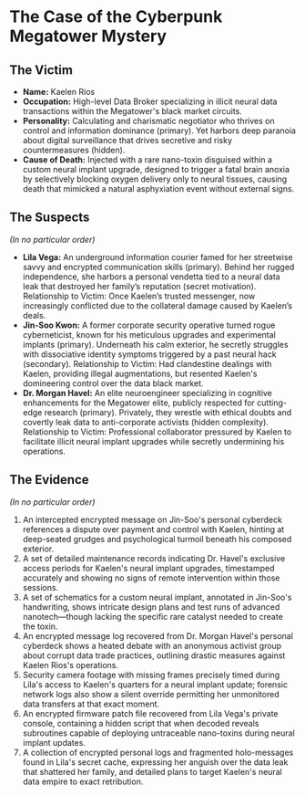 # The Case of the Cyberpunk Megatower Mystery

## The Victim
- **Name:** Kaelen Rios
- **Occupation:** High-level Data Broker specializing in illicit neural data transactions within the Megatower's black market circuits.
- **Personality:** Calculating and charismatic negotiator who thrives on control and information dominance (primary). Yet harbors deep paranoia about digital surveillance that drives secretive and risky countermeasures (hidden).
- **Cause of Death:** Injected with a rare nano-toxin disguised within a custom neural implant upgrade, designed to trigger a fatal brain anoxia by selectively blocking oxygen delivery only to neural tissues, causing death that mimicked a natural asphyxiation event without external signs.

## The Suspects
*(In no particular order)*
- **Lila Vega:** An underground information courier famed for her streetwise savvy and encrypted communication skills (primary). Behind her rugged independence, she harbors a personal vendetta tied to a neural data leak that destroyed her family’s reputation (secret motivation). Relationship to Victim: Once Kaelen’s trusted messenger, now increasingly conflicted due to the collateral damage caused by Kaelen’s deals.
- **Jin-Soo Kwon:** A former corporate security operative turned rogue cyberneticist, known for his meticulous upgrades and experimental implants (primary). Underneath his calm exterior, he secretly struggles with dissociative identity symptoms triggered by a past neural hack (secondary). Relationship to Victim: Had clandestine dealings with Kaelen, providing illegal augmentations, but resented Kaelen's domineering control over the data black market.
- **Dr. Morgan Havel:** An elite neuroengineer specializing in cognitive enhancements for the Megatower elite, publicly respected for cutting-edge research (primary). Privately, they wrestle with ethical doubts and covertly leak data to anti-corporate activists (hidden complexity). Relationship to Victim: Professional collaborator pressured by Kaelen to facilitate illicit neural implant upgrades while secretly undermining his operations.

## The Evidence
*(In no particular order)*
1. An intercepted encrypted message on Jin-Soo's personal cyberdeck references a dispute over payment and control with Kaelen, hinting at deep-seated grudges and psychological turmoil beneath his composed exterior.
2. A set of detailed maintenance records indicating Dr. Havel's exclusive access periods for Kaelen's neural implant upgrades, timestamped accurately and showing no signs of remote intervention within those sessions.
3. A set of schematics for a custom neural implant, annotated in Jin-Soo's handwriting, shows intricate design plans and test runs of advanced nanotech—though lacking the specific rare catalyst needed to create the toxin.
4. An encrypted message log recovered from Dr. Morgan Havel's personal cyberdeck shows a heated debate with an anonymous activist group about corrupt data trade practices, outlining drastic measures against Kaelen Rios's operations.
5. Security camera footage with missing frames precisely timed during Lila's access to Kaelen's quarters for a neural implant update; forensic network logs also show a silent override permitting her unmonitored data transfers at that exact moment.
6. An encrypted firmware patch file recovered from Lila Vega's private console, containing a hidden script that when decoded reveals subroutines capable of deploying untraceable nano-toxins during neural implant updates.
7. A collection of encrypted personal logs and fragmented holo-messages found in Lila's secret cache, expressing her anguish over the data leak that shattered her family, and detailed plans to target Kaelen's neural data empire to exact retribution.